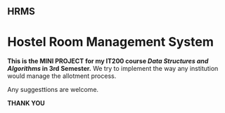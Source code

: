 ## HRMS
# Hostel Room Management System


**This is the MINI PROJECT for my IT200 course _Data Structures and Algorithms_ in 3rd Semester.**
We try to implement the way any institution would manage the allotment process.

Any suggesttions are welcome.


**THANK YOU**

